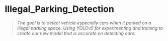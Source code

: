 # Illegal_Parking_Detection
>*The goal is to detect vehicle especially cars when it parked on a illegal parking space. Using YOLOv5 for experimenting and training to create our new model that is accurate on detecting cars.*
